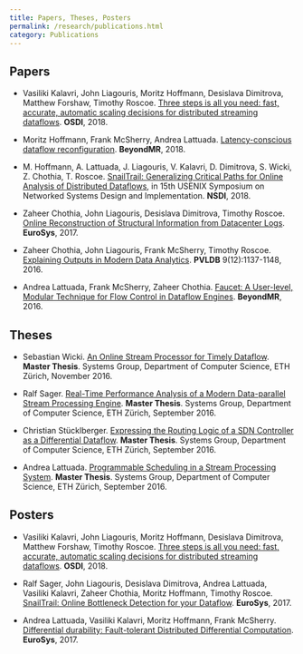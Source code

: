 ```yaml
---
title: Papers, Theses, Posters
permalink: /research/publications.html
category: Publications
---
```


## Papers
* Vasiliki Kalavri, John Liagouris, Moritz Hoffmann, Desislava Dimitrova, Matthew Forshaw, Timothy Roscoe. [Three steps is all you need: fast, accurate, automatic scaling decisions for distributed streaming dataflows](/assets/pdf/osdi18-ds2.pdf). **OSDI**, 2018.

* Moritz Hoffmann, Frank McSherry, Andrea Lattuada. [Latency-conscious dataflow reconfiguration](/assets/pdf/beyondmr18-hoffmann.pdf). **BeyondMR**, 2018.

* M. Hoffmann, A. Lattuada, J. Liagouris, V. Kalavri, D. Dimitrova, S. Wicki, Z. Chothia, T. Roscoe. [SnailTrail: Generalizing Critical Paths for Online Analysis of Distributed Dataflows](https://www.usenix.org/biblio-1542), in 15th USENIX Symposium on Networked Systems Design and Implementation. **NSDI**, 2018.

* Zaheer Chothia, John Liagouris, Desislava Dimitrova, Timothy Roscoe. [Online Reconstruction of Structural Information from Datacenter Logs](http://dl.acm.org/citation.cfm?id=3064195). **EuroSys**, 2017.

* Zaheer Chothia, John Liagouris, Frank McSherry, Timothy Roscoe. [Explaining Outputs in Modern Data Analytics](http://www.vldb.org/pvldb/vol9/p1137-chothia.pdf). **PVLDB** 9(12):1137-1148, 2016.

* Andrea Lattuada, Frank McSherry, Zaheer Chothia. [Faucet: A User-level, Modular Technique for Flow Control in Dataflow Engines](http://dl.acm.org/citation.cfm?id=2926544). **BeyondMR**, 2016.


## Theses

* Sebastian Wicki. [An Online Stream Processor for Timely Dataflow](http://systems.ethz.pubzone.org/servlet/Attachment?attachmentId=3923&versionId=3508856). **Master Thesis**. Systems Group, Department of Computer Science, ETH Zürich, November 2016.

* Ralf Sager. [Real-Time Performance Analysis of a Modern Data-parallel Stream Processing Engine](/assets/pdf/timely_cpath_thesis.pdf). **Master Thesis**. Systems Group, Department of Computer Science, ETH Zürich, September 2016.

* Christian Stücklberger. [Expressing the Routing Logic of a SDN Controller as a Differential Dataflow](/assets/pdf/sdn_thesis.pdf). **Master Thesis**. Systems Group, Department of Computer Science, ETH Zürich, September 2016.

* Andrea Lattuada. [Programmable Scheduling in a Stream Processing System](http://systems.ethz.pubzone.org/servlet/Attachment?attachmentId=3746&versionId=3303163). **Master Thesis**. Systems Group, Department of Computer Science, ETH Zürich, September 2016.

## Posters

* Vasiliki Kalavri, John Liagouris, Moritz Hoffmann, Desislava Dimitrova, Matthew Forshaw, Timothy Roscoe. [Three steps is all you need: fast, accurate, automatic scaling decisions for distributed streaming dataflows](/assets/pdf/ds2-poster-osdi.pdf). **OSDI**, 2018.

* Ralf Sager, John Liagouris, Desislava Dimitrova, Andrea Lattuada, Vasiliki Kalavri, Zaheer Chothia, Moritz Hoffmann, Timothy Roscoe. [SnailTrail: Online Bottleneck Detection for your Dataflow](https://eurosys2017.github.io/assets/data/posters/poster13-Sager.pdf). **EuroSys**, 2017. 

* Andrea Lattuada, Vasiliki Kalavri, Moritz Hoffmann, Frank McSherry. [Differential durability: Fault-tolerant Distributed Differential Computation](https://eurosys2017.github.io/assets/data/posters/poster21-Lattuada.pdf). **EuroSys**, 2017. 
